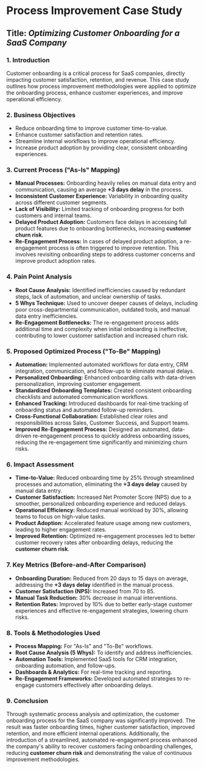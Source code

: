 # **Process Improvement Case Study**

## **Title:** *Optimizing Customer Onboarding for a SaaS Company*

### **1. Introduction**  
Customer onboarding is a critical process for SaaS companies, directly impacting customer satisfaction, retention, and revenue. This case study outlines how process improvement methodologies were applied to optimize the onboarding process, enhance customer experiences, and improve operational efficiency.

### **2. Business Objectives**  
- Reduce onboarding time to improve customer time-to-value.
- Enhance customer satisfaction and retention rates.
- Streamline internal workflows to improve operational efficiency.
- Increase product adoption by providing clear, consistent onboarding experiences.

### **3. Current Process ("As-Is" Mapping)**  
- **Manual Processes:** Onboarding heavily relies on manual data entry and communication, causing an average **+3 days delay** in the process.
- **Inconsistent Customer Experience:** Variability in onboarding quality across different customer segments.
- **Lack of Visibility:** Limited tracking of onboarding progress for both customers and internal teams.
- **Delayed Product Adoption:** Customers face delays in accessing full product features due to onboarding bottlenecks, increasing **customer churn risk**.
- **Re-Engagement Process:** In cases of delayed product adoption, a re-engagement process is often triggered to improve retention. This involves revisiting onboarding steps to address customer concerns and improve product adoption rates.

### **4. Pain Point Analysis**  
- **Root Cause Analysis:** Identified inefficiencies caused by redundant steps, lack of automation, and unclear ownership of tasks.
- **5 Whys Technique:** Used to uncover deeper causes of delays, including poor cross-departmental communication, outdated tools, and manual data entry inefficiencies.
- **Re-Engagement Bottlenecks:** The re-engagement process adds additional time and complexity when initial onboarding is ineffective, contributing to lower customer satisfaction and increased churn risk.

### **5. Proposed Optimized Process ("To-Be" Mapping)**  
- **Automation:** Implemented automated workflows for data entry, CRM integration, communication, and follow-ups to eliminate manual delays.
- **Personalized Onboarding:** Enhanced onboarding calls with data-driven personalization, improving customer engagement.
- **Standardized Onboarding Templates:** Created consistent onboarding checklists and automated communication workflows.
- **Enhanced Tracking:** Introduced dashboards for real-time tracking of onboarding status and automated follow-up reminders.
- **Cross-Functional Collaboration:** Established clear roles and responsibilities across Sales, Customer Success, and Support teams.
- **Improved Re-Engagement Process:** Designed an automated, data-driven re-engagement process to quickly address onboarding issues, reducing the re-engagement time significantly and minimizing churn risks.

### **6. Impact Assessment**  
- **Time-to-Value:** Reduced onboarding time by 25% through streamlined processes and automation, eliminating the **+3 days delay** caused by manual data entry.
- **Customer Satisfaction:** Increased Net Promoter Score (NPS) due to a smoother, personalized onboarding experience and reduced delays.
- **Operational Efficiency:** Reduced manual workload by 30%, allowing teams to focus on high-value tasks.
- **Product Adoption:** Accelerated feature usage among new customers, leading to higher engagement rates.
- **Improved Retention:** Optimized re-engagement processes led to better customer recovery rates after onboarding delays, reducing the **customer churn risk**.

### **7. Key Metrics (Before-and-After Comparison)**  
- **Onboarding Duration:** Reduced from 20 days to 15 days on average, addressing the **+3 days delay** identified in the manual process.
- **Customer Satisfaction (NPS):** Increased from 70 to 85.
- **Manual Task Reduction:** 30% decrease in manual interventions.
- **Retention Rates:** Improved by 10% due to better early-stage customer experiences and effective re-engagement strategies, lowering churn risks.

### **8. Tools & Methodologies Used**  
- **Process Mapping:** For "As-Is" and "To-Be" workflows.
- **Root Cause Analysis (5 Whys):** To identify and address inefficiencies.
- **Automation Tools:** Implemented SaaS tools for CRM integration, onboarding automation, and follow-ups.
- **Dashboards & Analytics:** For real-time tracking and reporting.
- **Re-Engagement Frameworks:** Developed automated strategies to re-engage customers effectively after onboarding delays.

### **9. Conclusion**  
Through systematic process analysis and optimization, the customer onboarding process for the SaaS company was significantly improved. The result was faster onboarding times, higher customer satisfaction, improved retention, and more efficient internal operations. Additionally, the introduction of a streamlined, automated re-engagement process enhanced the company's ability to recover customers facing onboarding challenges, reducing **customer churn risk** and demonstrating the value of continuous improvement methodologies.
